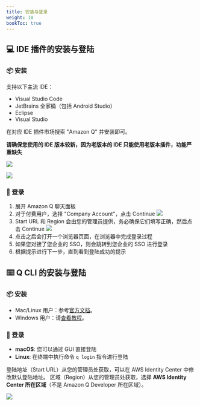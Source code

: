 ```yaml
---
title: 安装与登录
weight: 10
bookToc: true
---
```


## **💻 IDE 插件的安装与登陆**

### **📦 安装**

支持以下主流 IDE：

- Visual Studio Code
- JetBrains 全家桶（包括 Android Studio）
- Eclipse
- Visual Studio

在对应 IDE 插件市场搜索 "Amazon Q" 并安装即可。

**请确保您使用的 IDE 版本较新，因为老版本的 IDE 只能使用老版本插件，功能严重缺失**

![](/book-of-kiro/images/q_dev/vscode-install.png)

![](/book-of-kiro/images/q_dev/jetbrains-install.png)

### **🔐 登录**

1. 展开 Amazon Q 聊天面板
2. 对于付费用户，选择 "Company Account"，点击 Continue
   ![](/book-of-kiro/images/q_dev/company_account.png)
3. Start URL 和 Region 会由您的管理员提供，务必确保它们填写正确，然后点击 Continue
   ![](/book-of-kiro/images/q_dev/start_url.png)
4. 点击之后会打开一个浏览器页面，在浏览器中完成登录过程
5. 如果您对接了您企业的 SSO，则会跳转到您企业的 SSO 进行登录
6. 根据提示进行下一步，直到看到登陆成功的提示

## **⌨️ Q CLI 的安装与登陆**

### **📦 安装**

- Mac/Linux 用户：参考[官方文档](https://docs.aws.amazon.com/amazonq/latest/qdeveloper-ug/command-line-installing.html)。
- Windows 用户：请[查看教程](https://amzn-chn.feishu.cn/docx/YI5xdNBtRozbjkx5H3McqRm5nNg)。

### **🔐 登录**

- **macOS**: 您可以通过 GUI 直接登陆
- **Linux**: 在终端中执行命令 `q login` 指令进行登陆

登陆地址（Start URL）从您的管理员处获取，可以在 AWS Identity Center 中修改默认登陆地址。
区域（Region）从您的管理员处获取，选择 **AWS Identity Center 所在区域**（不是 Amazon Q Developer 所在区域）。

![](/book-of-kiro/images/q_dev/cli-login.png)
